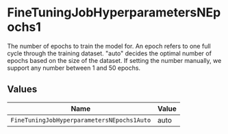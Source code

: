 # FineTuningJobHyperparametersNEpochs1

The number of epochs to train the model for. An epoch refers to one full cycle through the training dataset.
"auto" decides the optimal number of epochs based on the size of the dataset. If setting the number manually, we support any number between 1 and 50 epochs.


## Values

| Name                                       | Value                                      |
| ------------------------------------------ | ------------------------------------------ |
| `FineTuningJobHyperparametersNEpochs1Auto` | auto                                       |